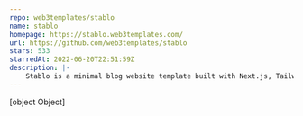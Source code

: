 ```yaml
---
repo: web3templates/stablo
name: stablo
homepage: https://stablo.web3templates.com/
url: https://github.com/web3templates/stablo
stars: 533
starredAt: 2022-06-20T22:51:59Z
description: |-
    Stablo is a minimal blog website template built with Next.js, TailwindCSS & Sanity CMS
---
```


[object Object]
